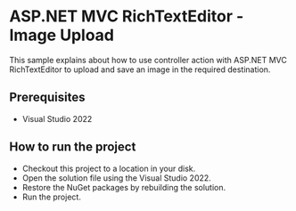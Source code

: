 # ASP.NET MVC RichTextEditor - Image Upload

This sample explains about how to use controller action with ASP.NET MVC RichTextEditor to upload and save an image in the required destination.

## Prerequisites

* Visual Studio 2022

## How to run the project

* Checkout this project to a location in your disk.
* Open the solution file using the Visual Studio 2022.
* Restore the NuGet packages by rebuilding the solution.
* Run the project.